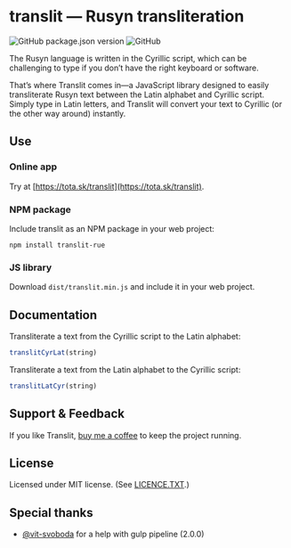 # translit — Rusyn transliteration

![GitHub package.json version](https://img.shields.io/github/package-json/v/surfinzap/translit?color=7b00cb&style=flat)
![GitHub](https://img.shields.io/github/license/surfinzap/translit?color=7b00cb&style=flat)

The Rusyn language is written in the Cyrillic script, which can be challenging to type if you don’t have the right keyboard or software.

That’s where Translit comes in—a JavaScript library designed to easily transliterate Rusyn text between the Latin alphabet and Cyrillic script. Simply type in Latin letters, and Translit will convert your text to Cyrillic (or the other way around) instantly.

## Use

### Online app
Try at [https://tota.sk/translit](https://tota.sk/translit).

### NPM package
Include translit as an NPM package in your web project:

```
npm install translit-rue
```

### JS library
Download `dist/translit.min.js` and include it in your web project.


## Documentation
Transliterate a text from the Cyrillic script to the Latin alphabet:
```javascript
translitCyrLat(string)
```

Transliterate a text from the Latin alphabet to the Cyrillic script:
```javascript
translitLatCyr(string)
```


## Support & Feedback
If you like Translit, [buy me a coffee](https://ko-fi.com/branosandala) to keep the project running.


## License
Licensed under MIT license. (See [LICENCE.TXT](//github.com/surfinzap/translit/blob/master/LICENSE.txt).)


## Special thanks
- [@vit-svoboda](https://github.com/vit-svoboda) for a help with gulp pipeline (2.0.0)
